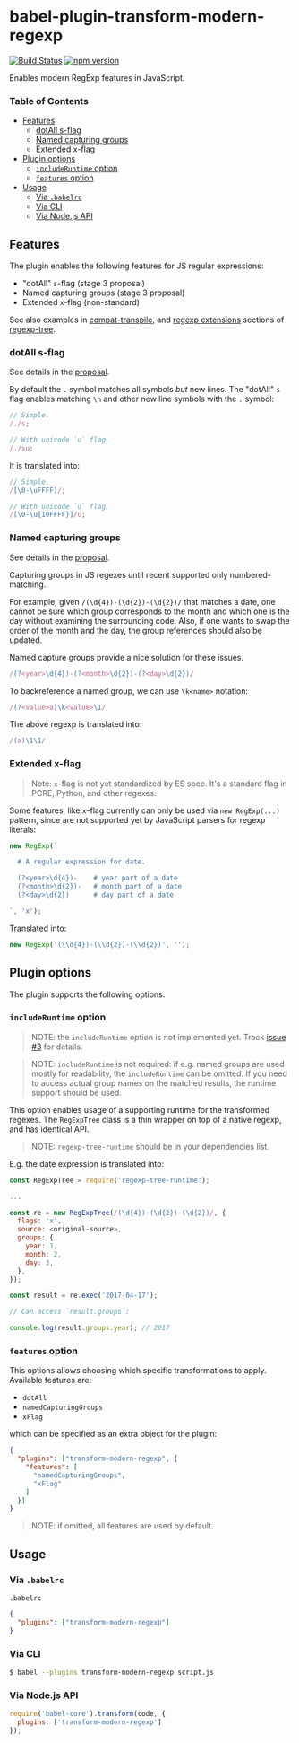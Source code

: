 # babel-plugin-transform-modern-regexp

[![Build Status](https://travis-ci.org/DmitrySoshnikov/babel-plugin-transform-modern-regexp.svg?branch=master)](https://travis-ci.org/DmitrySoshnikov/babel-plugin-transform-modern-regexp) [![npm version](https://badge.fury.io/js/babel-plugin-transform-modern-regexp.svg)](https://badge.fury.io/js/babel-plugin-transform-modern-regexp)

Enables modern RegExp features in JavaScript.

### Table of Contents

- [Features](#features)
  - [dotAll s-flag](#dotall-s-flag)
  - [Named capturing groups](#named-capturing-groups)
  - [Extended x-flag](#extended-x-flag)
- [Plugin options](#plugin-options)
  - [`includeRuntime` option](#includeruntime-option)
  - [`features` option](#features-option)
- [Usage](#usage)
  - [Via `.babelrc`](#via-babelrc)
  - [Via CLI](#via-cli)
  - [Via Node.js API](#via-nodejs-api)

## Features

The plugin enables the following features for JS regular expressions:

* "dotAll" `s`-flag (stage 3 proposal)
* Named capturing groups (stage 3 proposal)
* Extended `x`-flag (non-standard)

See also examples in [compat-transpile](https://www.npmjs.com/package/regexp-tree#using-compat-transpiler-api), and [regexp extensions](https://www.npmjs.com/package/regexp-tree#regexp-extensions) sections of [regexp-tree](https://www.npmjs.com/package/regexp-tree).

### dotAll s-flag

See details in the [proposal](https://github.com/mathiasbynens/es-regexp-dotall-flag).

By default the `.` symbol matches all symbols _but_ new lines. The "dotAll" `s` flag enables matching `\n` and other new line symbols with the `.` symbol:

```js
// Simple.
/./s;

// With unicode `u` flag.
/./su;
```

It is translated into:

```js
// Simple.
/[\0-\uFFFF]/;

// With unicode `u` flag.
/[\0-\u{10FFFF}]/u;
```

### Named capturing groups

See details in the [proposal](https://github.com/tc39/proposal-regexp-named-groups).

Capturing groups in JS regexes until recent supported only numbered-matching.

For example, given `/(\d{4})-(\d{2})-(\d{2})/` that matches a date, one cannot be sure which group corresponds to the month and which one is the day without examining the surrounding code. Also, if one wants to swap the order of the month and the day, the group references should also be updated.

Named capture groups provide a nice solution for these issues.

```js
/(?<year>\d{4})-(?<month>\d{2})-(?<day>\d{2})/
```

To backreference a named group, we can use `\k<name>` notation:

```js
/(?<value>a)\k<value>\1/
```

The above regexp is translated into:

```js
/(a)\1\1/
```

### Extended x-flag

> Note: `x`-flag is not yet standardized by ES spec. It's a standard flag in PCRE, Python, and other regexes.

Some features, like `x`-flag currently can only be used via `new RegExp(...)` pattern, since are not supported yet by JavaScript parsers for regexp literals:

```js
new RegExp(`

  # A regular expression for date.

  (?<year>\d{4})-    # year part of a date
  (?<month>\d{2})-   # month part of a date
  (?<day>\d{2})      # day part of a date

`, 'x');
```

Translated into:

```js
new RegExp('(\\d{4})-(\\d{2})-(\\d{2})', '');
```

## Plugin options

The plugin supports the following options.

### `includeRuntime` option

> NOTE: the `includeRuntime` option is not implemented yet. Track [issue #3](https://github.com/DmitrySoshnikov/babel-plugin-transform-modern-regexp/issues/3) for details.

> NOTE: `includeRuntime` is not required: if e.g. named groups are used mostly for readability, the `includeRuntime` can be omitted. If you need to access actual group names on the matched results, the runtime support should be used.

This option enables usage of a supporting runtime for the transformed regexes. The `RegExpTree` class is a thin wrapper on top of a native regexp, and has identical API.

> NOTE: `regexp-tree-runtime` should be in your dependencies list.

E.g. the date expression is translated into:

```js
const RegExpTree = require('regexp-tree-runtime');

...

const re = new RegExpTree(/(\d{4})-(\d{2})-(\d{2})/, {
  flags: 'x',
  source: <original-source>,
  groups: {
    year: 1,
    month: 2,
    day: 3,
  },
});

const result = re.exec('2017-04-17');

// Can access `result.groups`:

console.log(result.groups.year); // 2017
```

### `features` option

This options allows choosing which specific transformations to apply. Available features are:

- `dotAll`
- `namedCapturingGroups`
- `xFlag`

which can be specified as an extra object for the plugin:

```json
{
  "plugins": ["transform-modern-regexp", {
    "features": [
      "namedCapturingGroups",
      "xFlag"
    ]
  }]
}
```

> NOTE: if omitted, all features are used by default.

## Usage

### Via `.babelrc`

`.babelrc`

```json
{
  "plugins": ["transform-modern-regexp"]
}
```

### Via CLI

```sh
$ babel --plugins transform-modern-regexp script.js
```

### Via Node.js API

```js
require('babel-core').transform(code, {
  plugins: ['transform-modern-regexp']
});
```
